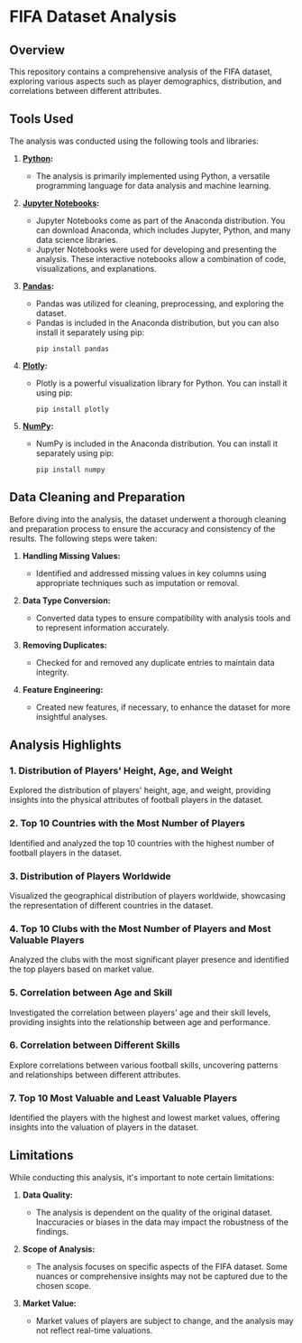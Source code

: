 # FIFA Dataset Analysis

## Overview
This repository contains a comprehensive analysis of the FIFA dataset, exploring various aspects such as player demographics, distribution, and correlations between different attributes.

## Tools Used

The analysis was conducted using the following tools and libraries:

1. **[Python](https://www.python.org/downloads/):**
   - The analysis is primarily implemented using Python, a versatile programming language for data analysis and machine learning.

2. **[Jupyter Notebooks](https://www.anaconda.com/products/distribution):**
      - Jupyter Notebooks come as part of the Anaconda distribution. You can download Anaconda, which includes Jupyter, Python, and many data science libraries.
      - Jupyter Notebooks were used for developing and presenting the analysis. These interactive notebooks allow a combination of code, visualizations, and explanations.

    

4. **[Pandas](https://pandas.pydata.org/getting_started.html):**
   - Pandas was utilized for cleaning, preprocessing, and exploring the dataset.
   - Pandas is included in the Anaconda distribution, but you can also install it separately using pip:
     ```
     pip install pandas
     ```

5. **[Plotly](https://plotly.com/python/getting-started/):**
   - Plotly is a powerful visualization library for Python. You can install it using pip:
     ```
     pip install plotly
     ```

6. **[NumPy](https://numpy.org/install/):**
   - NumPy is included in the Anaconda distribution. You can install it separately using pip:
     ```
     pip install numpy
     ```

## Data Cleaning and Preparation

Before diving into the analysis, the dataset underwent a thorough cleaning and preparation process to ensure the accuracy and consistency of the results. The following steps were taken:

1. **Handling Missing Values:**
   - Identified and addressed missing values in key columns using appropriate techniques such as imputation or removal.

2. **Data Type Conversion:**
   - Converted data types to ensure compatibility with analysis tools and to represent information accurately.

3. **Removing Duplicates:**
   - Checked for and removed any duplicate entries to maintain data integrity.

4. **Feature Engineering:**
   - Created new features, if necessary, to enhance the dataset for more insightful analyses.

## Analysis Highlights

### 1. Distribution of Players' Height, Age, and Weight
Explored the distribution of players' height, age, and weight, providing insights into the physical attributes of football players in the dataset.

### 2. Top 10 Countries with the Most Number of Players
Identified and analyzed the top 10 countries with the highest number of football players in the dataset.

### 3. Distribution of Players Worldwide
Visualized the geographical distribution of players worldwide, showcasing the representation of different countries in the dataset.

### 4. Top 10 Clubs with the Most Number of Players and Most Valuable Players
Analyzed the clubs with the most significant player presence and identified the top players based on market value.

### 5. Correlation between Age and Skill
Investigated the correlation between players' age and their skill levels, providing insights into the relationship between age and performance.

### 6. Correlation between Different Skills
Explore correlations between various football skills, uncovering patterns and relationships between different attributes.

### 7. Top 10 Most Valuable and Least Valuable Players
Identified the players with the highest and lowest market values, offering insights into the valuation of players in the dataset.

## Limitations

While conducting this analysis, it's important to note certain limitations:

1. **Data Quality:**
   - The analysis is dependent on the quality of the original dataset. Inaccuracies or biases in the data may impact the robustness of the findings.

2. **Scope of Analysis:**
   - The analysis focuses on specific aspects of the FIFA dataset. Some nuances or comprehensive insights may not be captured due to the chosen scope.

3. **Market Value:**
   - Market values of players are subject to change, and the analysis may not reflect real-time valuations.


